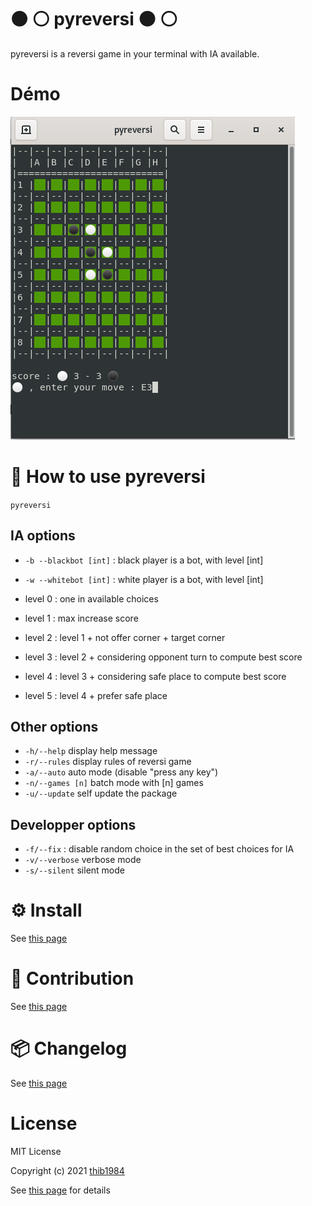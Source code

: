 # :black_circle: :white_circle: pyreversi :black_circle: :white_circle: 

pyreversi is a reversi game in your terminal with IA available.

# Démo

![image](./demo_01.png)


# 🚀 How to use **pyreversi**

``pyreversi``

## IA options

- ``-b --blackbot [int]`` : black player is a bot, with level [int]
- ``-w --whitebot [int]`` : white player is a bot, with level [int]

- level 0 : one in available choices
- level 1 : max increase score
- level 2 : level 1 + not offer corner + target corner
- level 3 : level 2 + considering opponent turn to compute best score 
- level 4 : level 3 + considering safe place to compute best score
- level 5 : level 4 + prefer safe place 
## Other options

- ``-h/--help`` display help message
- ``-r/--rules`` display rules of reversi game
- ``-a/--auto`` auto mode (disable "press any key")
- ``-n/--games [n]`` batch mode with [n] games
- ``-u/--update`` self update the package
## Developper options

- ``-f/--fix`` : disable random choice in the set of best choices for IA
- ``-v/--verbose`` verbose mode
- ``-s/--silent`` silent mode

# ⚙️ Install

See [this page](INSTALL.md)

# :construction_worker: Contribution

See [this page](CONTRIBUTING.md)

# :package: Changelog

See [this page](CHANGELOG.md)


# License

MIT License

Copyright (c) 2021 [thib1984](https://github.com/thib1984)

See [this page](LICENSE.txt) for details
